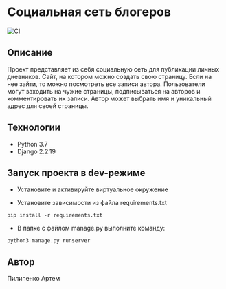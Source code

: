 # Социальная сеть блогеров

[![CI](https://github.com/yandex-praktikum/hw05_final/actions/workflows/python-app.yml/badge.svg?branch=master)](https://github.com/yandex-praktikum/hw05_final/actions/workflows/python-app.yml)

## Описание

Проект представляет из себя социальную сеть для публикации личных
дневников. Сайт, на котором можно создать свою страницу. Если на нее зайти,
то можно посмотреть все записи автора. Пользователи могут заходить на
чужие страницы, подписываться на авторов и комментировать их записи.
Автор может выбрать имя и уникальный адрес для своей страницы.

## Технологии

- Python 3.7
- Django 2.2.19

## Запуск проекта в dev-режиме

- Установите и активируйте виртуальное окружение

- Установите зависимости из файла requirements.txt

```text
pip install -r requirements.txt
```

- В папке с файлом manage.py выполните команду:

```text
python3 manage.py runserver
```

## Автор

Пилипенко Артем
